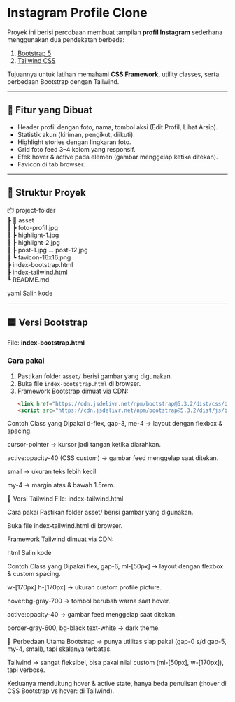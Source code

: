 # Instagram Profile Clone

Proyek ini berisi percobaan membuat tampilan **profil Instagram** sederhana menggunakan dua pendekatan berbeda:
1. [Bootstrap 5](https://getbootstrap.com)
2. [Tailwind CSS](https://tailwindcss.com)

Tujuannya untuk latihan memahami **CSS Framework**, utility classes, serta perbedaan Bootstrap dengan Tailwind.

---

## 🚀 Fitur yang Dibuat
- Header profil dengan foto, nama, tombol aksi (Edit Profil, Lihat Arsip).
- Statistik akun (kiriman, pengikut, diikuti).
- Highlight stories dengan lingkaran foto.
- Grid foto feed 3–4 kolom yang responsif.
- Efek hover & active pada elemen (gambar menggelap ketika ditekan).
- Favicon di tab browser.

---

## 📂 Struktur Proyek
📦 project-folder <br>
┣ 📂 asset <br>
┃ ┣ foto-profil.jpg <br>
┃ ┣ highlight-1.jpg <br>
┃ ┣ highlight-2.jpg <br>
┃ ┣ post-1.jpg ... post-12.jpg <br>
┃ ┗ favicon-16x16.png <br>
┣ index-bootstrap.html <br>
┣ index-tailwind.html <br>
┗ README.md <br>

yaml
Salin kode

---

## 🟦 Versi Bootstrap
File: **index-bootstrap.html**

### Cara pakai
1. Pastikan folder `asset/` berisi gambar yang digunakan.
2. Buka file `index-bootstrap.html` di browser.
3. Framework Bootstrap dimuat via CDN:
   ```html
   <link href="https://cdn.jsdelivr.net/npm/bootstrap@5.3.2/dist/css/bootstrap.min.css" rel="stylesheet">
   <script src="https://cdn.jsdelivr.net/npm/bootstrap@5.3.2/dist/js/bootstrap.bundle.min.js"></script>
Contoh Class yang Dipakai
d-flex, gap-3, me-4 → layout dengan flexbox & spacing.

cursor-pointer → kursor jadi tangan ketika diarahkan.

active:opacity-40 (CSS custom) → gambar feed menggelap saat ditekan.

small → ukuran teks lebih kecil.

my-4 → margin atas & bawah 1.5rem.

🌿 Versi Tailwind
File: index-tailwind.html

Cara pakai
Pastikan folder asset/ berisi gambar yang digunakan.

Buka file index-tailwind.html di browser.

Framework Tailwind dimuat via CDN:

html
Salin kode
<script src="https://cdn.tailwindcss.com"></script>
Contoh Class yang Dipakai
flex, gap-6, ml-[50px] → layout dengan flexbox & custom spacing.

w-[170px] h-[170px] → ukuran custom profile picture.

hover:bg-gray-700 → tombol berubah warna saat hover.

active:opacity-40 → gambar feed menggelap saat ditekan.

border-gray-600, bg-black text-white → dark theme.

📖 Perbedaan Utama
Bootstrap → punya utilitas siap pakai (gap-0 s/d gap-5, my-4, small), tapi skalanya terbatas.

Tailwind → sangat fleksibel, bisa pakai nilai custom (ml-[50px], w-[170px]), tapi verbose.

Keduanya mendukung hover & active state, hanya beda penulisan (:hover di CSS Bootstrap vs hover: di Tailwind).